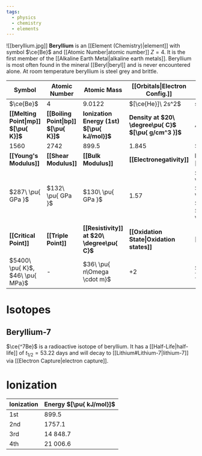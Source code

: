 ```yaml
---
tags:
  - physics
  - chemistry
  - elements
---
```

![[beryllium.jpg]]
**Beryllium** is an [[Element (Chemistry)|element]] with symbol $\ce{Be}$ and [[Atomic Number|atomic number]] $Z=4$. It is the first member of the [[Alkaline Earth Metal|alkaline earth metals]]. Beryllium is most often found in the mineral [[Beryl|beryl]] and is never encountered alone. At room temperature beryllium is steel grey and brittle.

| **Symbol**                            | **Atomic Number**                     | **Atomic Mass**                              | **[[Orbitals\|Electron Config.]]**                    | **Phase**                                                                                         |
| ------------------------------------- | ------------------------------------- | -------------------------------------------- | ----------------------------------------------------- | ------------------------------------------------------------------------------------------------- |
| $\ce{Be}$                             | $4$                                   | $9.0122$                                     | $[\ce{He}]\ 2s^2$                                     | solid                                                                                             |
| **[[Melting Point\|mp]] $[\pu{ K}]$** | **[[Boiling Point\|bp]] $[\pu{ K}]$** | **Ionization Energy (1st) $[\pu{ kJ/mol}]$** | **Density at $20\ \degree\pu{ C}$ $[\pu{ g/cm^3 }]$** | **Atomic Radius**                                                                                 |
| $1560$                                | $2742$                                | $899.5$                                      | $1.845$                                               | $112\ \pu{ pm }$                                                                                  |
| **[[Young's Modulus]]**               | **[[Shear Modulus]]**                 | **[[Bulk Modulus]]**                         | **[[Electronegativity]]**                             | **Main [[Isotope\|isotopes]]**                                                                    |
| $287\ \pu{ GPa }$                     | $132\ \pu{ GPa }$                     | $130\ \pu{ GPa }$                            | $1.57$                                                | $\ce{^7Be}: \text{trace}$ $\ce{^8Be}: \text{synth}$ $\ce{^9Be}: 100\%$ $\ce{^10Be}: \text{trace}$ |
| **[[Critical Point]]**                | **[[Triple Point]]**                  | **[[Resistivity]] at $20\ \degree\pu{ C}$**  | **[[Oxidation State\|Oxidation states]]**             | **[[Electron Affinity]]**                                                                         |
| $5400\ \pu{ K}$, $46\ \pu{ MPa}$      | -                                     | $36\ \pu{ n\Omega \cdot m}$                  | $+2$                                                  | $-48\ \pu{ kJ/mol }$ $-0.5\ \pu{ eV}$                                                             |
# Isotopes
## Beryllium-7
$\ce{^7Be}$ is a radioactive isotope of beryllium. It has a [[Half-Life|half-life]] of $t_{1/2}=53.22\ \text{days}$ and will decay to [[Lithium#Lithium-7|lithium-7]] via [[Electron Capture|electron capture]].  
# Ionization
| Ionization | Energy $[\pu{ kJ/mol}]$ |
| ---------- | ----------------------- |
| 1st        | $899.5$                 |
| 2nd        | $1757.1$                |
| 3rd        | $14\ 848.7$             |
| 4th        | $21\ 006.6$             |

